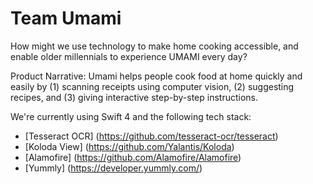 # Team Umami
How might we use technology to make home cooking accessible, and enable older millennials to experience UMAMI every day?

Product Narrative: Umami helps people cook food at home quickly and easily by (1) scanning receipts using computer vision, (2) suggesting recipes, and (3) giving interactive step-by-step instructions.

We're currently using Swift 4 and the following tech stack:
* [Tesseract OCR] (https://github.com/tesseract-ocr/tesseract)
* [Koloda View] (https://github.com/Yalantis/Koloda)
* [Alamofire] (https://github.com/Alamofire/Alamofire)
* [Yummly] (https://developer.yummly.com/)

